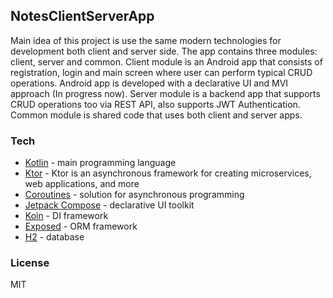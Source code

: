 ## NotesClientServerApp
Main idea of this project is use the same modern technologies for development both client and server side. 
The app contains three modules: client, server and common. Client module is an Android app that consists of registration,
login and main screen where user can perform typical CRUD operations. Android app is developed with 
a declarative UI and MVI approach (In progress now). Server module is a backend app that supports CRUD operations too via REST API,
also supports JWT Authentication. Common module is shared code that uses both client and server apps.

### Tech
* [Kotlin] - main programming language
* [Ktor] -  Ktor is an asynchronous framework for creating microservices, web applications, and more
* [Coroutines] - solution for asynchronous programming
* [Jetpack Compose] - declarative UI toolkit
* [Koin] - DI framework
* [Exposed] - ORM framework
* [H2] - database

### License
MIT

[Kotlin]: <https://kotlinlang.org/>
[Ktor]: <https://ktor.io/>
[Coroutines]: <https://kotlinlang.org/docs/reference/coroutines-overview.html>
[Jetpack Compose]: <https://developer.android.com/jetpack/compose>
[Koin]: <https://insert-koin.io/>
[Exposed]: <https://github.com/JetBrains/Exposed>
[H2]: <https://www.h2database.com/html/main.html>
